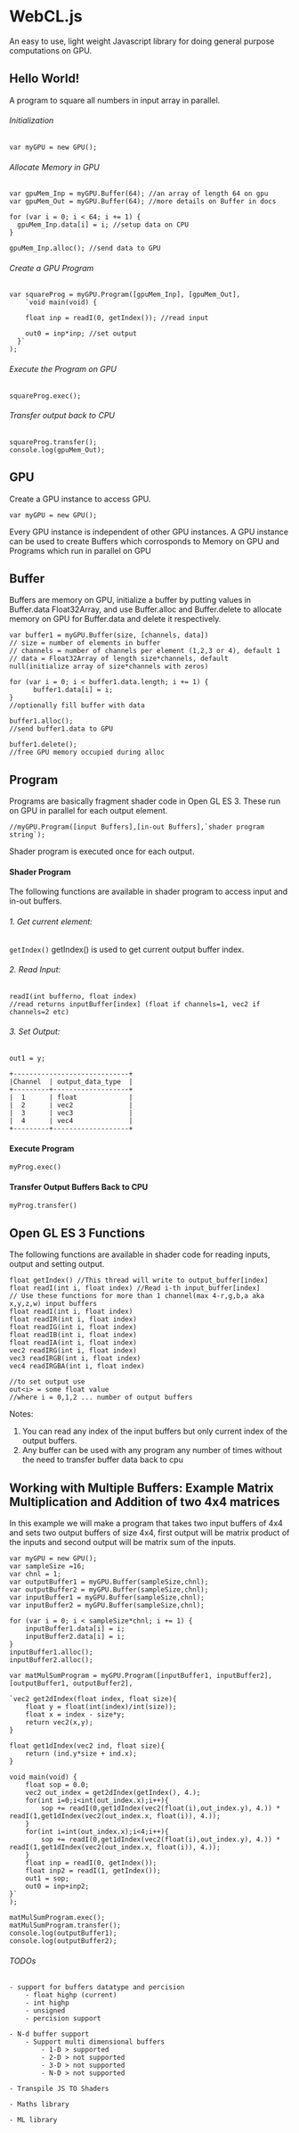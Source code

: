 # WebCL.js
An easy to use, light weight Javascript library for doing general purpose computations on GPU.

## Hello World!
A program to square all numbers in input array in parallel.

###### Initialization
```
var myGPU = new GPU();
```
###### Allocate Memory in GPU
```
var gpuMem_Inp = myGPU.Buffer(64); //an array of length 64 on gpu
var gpuMem_Out = myGPU.Buffer(64); //more details on Buffer in docs

for (var i = 0; i < 64; i += 1) {
  gpuMem_Inp.data[i] = i; //setup data on CPU
}

gpuMem_Inp.alloc(); //send data to GPU
```
###### Create a GPU Program
```
var squareProg = myGPU.Program([gpuMem_Inp], [gpuMem_Out],
    `void main(void) {

    float inp = readI(0, getIndex()); //read input
    
    out0 = inp*inp; //set output
  }`
);
```
###### Execute the Program on GPU
```
squareProg.exec();
```
###### Transfer output back to CPU
```
squareProg.transfer();
console.log(gpuMem_Out);
```

## GPU
Create a GPU instance to access GPU.
```
var myGPU = new GPU();
```
Every GPU instance is independent of other GPU instances.
A GPU instance can be used to create Buffers which corrosponds to Memory on GPU and Programs which run in parallel on GPU

## Buffer
Buffers are memory on GPU, initialize a buffer by putting values in Buffer.data Float32Array, and use Buffer.alloc and Buffer.delete to allocate memory on GPU for Buffer.data and delete it respectively.
```
var buffer1 = myGPU.Buffer(size, [channels, data])
// size = number of elements in buffer
// channels = number of channels per element (1,2,3 or 4), default 1
// data = Float32Array of length size*channels, default null(initialize array of size*channels with zeros)

for (var i = 0; i < buffer1.data.length; i += 1) {
	  buffer1.data[i] = i;
}
//optionally fill buffer with data

buffer1.alloc();
//send buffer1.data to GPU

buffer1.delete();
//free GPU memory occupied during alloc
```

## Program
Programs are basically fragment shader code in Open GL ES 3. These run on GPU in parallel for each output element.
```
//myGPU.Program([input Buffers],[in-out Buffers],`shader program string`);
```
Shader program is executed once for each output.
#### Shader Program
The following functions are available in shader program to access input and in-out buffers.
###### 1. Get current element: 
```getIndex()```
getIndex() is used to get current output buffer index.
###### 2. Read Input:
```
readI(int bufferno, float index)
//read returns inputBuffer[index] (float if channels=1, vec2 if channels=2 etc)
```
###### 3. Set Output:
```out0 = x;
out1 = y;
```
```
+-----------------------------+
|Channel  | output_data_type  |
+---------+-------------------+
|  1      | float             |
|  2      | vec2              |
|  3      | vec3              |
|  4      | vec4              |
+---------+-------------------+
```
#### Execute Program
```
myProg.exec()
```

#### Transfer Output Buffers Back to CPU
```
myProg.transfer()
```
## Open GL ES 3 Functions
The following functions are available in shader code for reading inputs, output and setting output.
```
float getIndex() //This thread will write to output_buffer[index]
float readI(int i, float index)	//Read i-th input_buffer[index]
// Use these functions for more than 1 channel(max 4-r,g,b,a aka x,y,z,w) input buffers
float readI(int i, float index)
float readIR(int i, float index)
float readIG(int i, float index)
float readIB(int i, float index)
float readIA(int i, float index)
vec2 readIRG(int i, float index)
vec3 readIRGB(int i, float index)
vec4 readIRGBA(int i, float index)

//to set output use
out<i> = some float value
//where i = 0,1,2 ... number of output buffers
```
Notes:
1. You can read any index of the input buffers but only current index of the output buffers.
2. Any buffer can be used with any program any number of times without the need to transfer buffer data back to cpu

## Working with Multiple Buffers: Example Matrix Multiplication and Addition of two 4x4 matrices
In this example we will make a program that takes two input buffers of 4x4 and sets two output buffers of size 4x4, first output will be matrix product of the inputs and second output will be matrix sum of the inputs.
```
var myGPU = new GPU();
var sampleSize =16;
var chnl = 1;
var outputBuffer1 = myGPU.Buffer(sampleSize,chnl);
var outputBuffer2 = myGPU.Buffer(sampleSize,chnl);
var inputBuffer1 = myGPU.Buffer(sampleSize,chnl);
var inputBuffer2 = myGPU.Buffer(sampleSize,chnl);

for (var i = 0; i < sampleSize*chnl; i += 1) {
	inputBuffer1.data[i] = i;
	inputBuffer2.data[i] = i;
}
inputBuffer1.alloc();
inputBuffer2.alloc();

var matMulSumProgram = myGPU.Program([inputBuffer1, inputBuffer2], [outputBuffer1, outputBuffer2],

`vec2 get2dIndex(float index, float size){
	float y = float(int(index)/int(size));
	float x = index - size*y;
	return vec2(x,y);
}

float get1dIndex(vec2 ind, float size){
	return (ind.y*size + ind.x);
}

void main(void) {
	float sop = 0.0;
	vec2 out_index = get2dIndex(getIndex(), 4.);
	for(int i=0;i<int(out_index.x);i++){
		sop += readI(0,get1dIndex(vec2(float(i),out_index.y), 4.)) * readI(1,get1dIndex(vec2(out_index.x, float(i)), 4.));
	}
	for(int i=int(out_index.x);i<4;i++){
		sop += readI(0,get1dIndex(vec2(float(i),out_index.y), 4.)) * readI(1,get1dIndex(vec2(out_index.x, float(i)), 4.));
	}
	float inp = readI(0, getIndex());
	float inp2 = readI(1, getIndex());
	out1 = sop;
	out0 = inp+inp2;
}`
);

matMulSumProgram.exec();
matMulSumProgram.transfer();
console.log(outputBuffer1);
console.log(outputBuffer2);
```

###### TODOs
```
- support for buffers datatype and percision
	- float highp (current)
	- int highp
	- unsigned
	- percision support

- N-d buffer support
	- Support multi dimensional buffers
		- 1-D > supported
		- 2-D > not supported
		- 3-D > not supported
		- N-D > not supported

- Transpile JS TO Shaders

- Maths library

- ML library
```